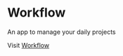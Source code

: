 # Workflow

An app to manage your daily projects

Visit [Workflow](https://the-anomalous.github.io/Workflow/)
